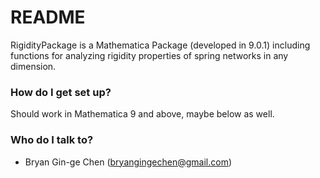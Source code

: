 # README #

RigidityPackage is a Mathematica Package (developed in 9.0.1) including functions for analyzing rigidity properties of spring networks in any dimension.

### How do I get set up? ###

Should work in Mathematica 9 and above, maybe below as well.

### Who do I talk to? ###

* Bryan Gin-ge Chen (bryangingechen@gmail.com)